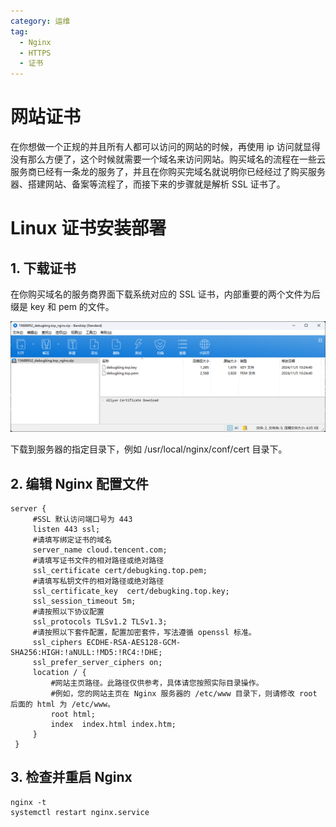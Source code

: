 ```yaml
---
category: 运维
tag: 
  - Nginx
  - HTTPS
  - 证书
---
```


# 网站证书
在你想做一个正规的并且所有人都可以访问的网站的时候，再使用 ip 访问就显得没有那么方便了，这个时候就需要一个域名来访问网站。购买域名的流程在一些云服务商已经有一条龙的服务了，并且在你购买完域名就说明你已经经过了购买服务器、搭建网站、备案等流程了，而接下来的步骤就是解析 SSL 证书了。

# Linux 证书安装部署
## 1. 下载证书
在你购买域名的服务商界面下载系统对应的 SSL 证书，内部重要的两个文件为后缀是 key 和 pem 的文件。

![SSL 证书文件](/assets/images/study/maintenance/website-certificate/ssl.png "SSL 证书文件")

下载到服务器的指定目录下，例如 /usr/local/nginx/conf/cert 目录下。

## 2. 编辑 Nginx 配置文件
```shell
server {
     #SSL 默认访问端口号为 443
     listen 443 ssl; 
     #请填写绑定证书的域名
     server_name cloud.tencent.com; 
     #请填写证书文件的相对路径或绝对路径
     ssl_certificate cert/debugking.top.pem;
     #请填写私钥文件的相对路径或绝对路径
     ssl_certificate_key  cert/debugking.top.key;
     ssl_session_timeout 5m;
     #请按照以下协议配置
     ssl_protocols TLSv1.2 TLSv1.3; 
     #请按照以下套件配置，配置加密套件，写法遵循 openssl 标准。
     ssl_ciphers ECDHE-RSA-AES128-GCM-SHA256:HIGH:!aNULL:!MD5:!RC4:!DHE; 
     ssl_prefer_server_ciphers on;
     location / {
         #网站主页路径。此路径仅供参考，具体请您按照实际目录操作。
         #例如，您的网站主页在 Nginx 服务器的 /etc/www 目录下，则请修改 root 后面的 html 为 /etc/www。
         root html; 
         index  index.html index.htm;
     }
 }
```

## 3. 检查并重启 Nginx
```shell
nginx -t
systemctl restart nginx.service
```
